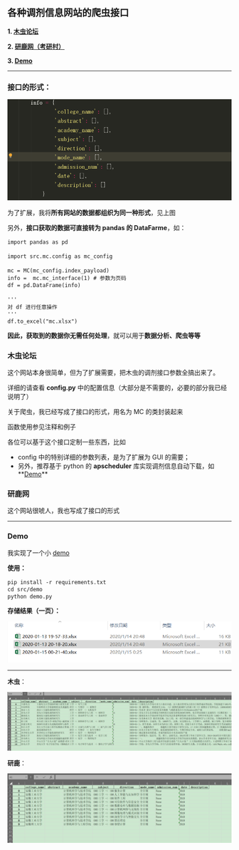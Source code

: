 ## 各种调剂信息网站的爬虫接口

**1. [木虫论坛](#木虫论坛)**

**2. [研鹿网（考研村）](#研鹿网)**

**3. [Demo](#Demo)**

<hr>

### 接口的形式：

![image-20200114200545324](README.assets/image-20200114200545324.png)

为了扩展，我将**所有网站的数据都组织为同一种形式**，见上图

另外，**接口获取的数据可直接转为 pandas 的 DataFarme**，如：

```
import pandas as pd

import src.mc.config as mc_config

mc = MC(mc_config.index_payload)
info =  mc.mc_interface(1) # 参数为页码
df = pd.DataFrame(info)

'''
对 df 进行任意操作
'''
df.to_excel("mc.xlsx")
```

**因此，获取到的数据你无需任何处理**，就可以用于**数据分析、爬虫等等**

### 木虫论坛

这个网站本身很简单，但为了扩展需要，把木虫的调剂接口参数全搞出来了。

详细的请查看 **config.py**  中的配置信息（大部分是不需要的，必要的部分我已经说明了）



关于爬虫，我已经写成了接口的形式，用名为 MC 的类封装起来

函数使用参见注释和例子



各位可以基于这个接口定制一些东西，比如

- config 中的特别详细的参数列表，是为了扩展为 GUI 的需要；
- 另外，推荐基于 python 的 **apscheduler** 库实现调剂信息自动下载，如**[Demo](../dispensing/src/demo/)**

### 研鹿网

这个网站很唬人，我也写成了接口的形式

<hr>

### Demo

我实现了一个小 [demo](./src/demo/)

**使用：**

```
pip install -r requirements.txt
cd src/demo
python demo.py
```

**存储结果（一页）：**

![image-20200115002632538](README.assets/image-20200115002632538.png)

<hr>

**木虫**：

![image-20200115002544750](README.assets/image-20200115002544750.png)

**研鹿**：

![image-20200115002459153](README.assets/image-20200115002459153.png)
